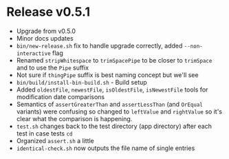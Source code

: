 # Release v0.5.1

- Upgrade from v0.5.0
- Minor docs updates
- `bin/new-release.sh` fix to handle upgrade correctly, added `--non-interactive` flag
- Renamed `stripWhitespace` to `trimSpacePipe` to be closer to `trimSpace` and to use the `Pipe` suffix
- Not sure if `thingPipe` suffix is best naming concept but we'll see
- `bin/build/install-bin-build.sh` - Build setup
- Added `oldestFile`, `newestFile`, `isOldestFile`, `isNewestFile` tools for modification date comparisons
- Semantics of `assertGreaterThan` and `assertLessThan` (and `OrEqual` variants) were confusing so changed to `leftValue` and `rightValue` so it's clear what the comparison is happening.
- `test.sh` changes back to the test directory (app directory) after each test in case tests `cd`
- Organized `assert.sh` a little
- `identical-check.sh` now outputs the file name of single entries

